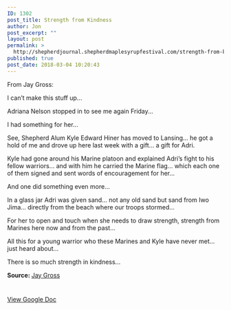 ```yaml
---
ID: 1302
post_title: Strength from Kindness
author: Jon
post_excerpt: ""
layout: post
permalink: >
  http://shepherdjournal.shepherdmaplesyrupfestival.com/strength-from-kindness
published: true
post_date: 2018-03-04 10:20:43
---
```

From Jay Gross:

I can’t make this stuff up...

Adriana Nelson stopped in to see me again Friday...

I had something for her...<!--more-->

See, Shepherd Alum Kyle Edward Hiner has moved to Lansing... he got a hold of me and drove up here last week with a gift... a gift for Adri.

Kyle had gone around his Marine platoon and explained Adri’s fight to his fellow warriors... and with him he carried the Marine flag... which each one of them signed and sent words of encouragement for her...

And one did something even more...

In a glass jar Adri was given sand... not any old sand but sand from Iwo Jima... directly from the beach where our troops stormed...

For her to open and touch when she needs to draw strength, strength from Marines here now and from the past...

All this for a young warrior who these Marines and Kyle have never met... just heard about...

There is so much strength in kindness...

<b>Source: </b><a href="https://www.facebook.com/photo.php?fbid=10155908924883445&amp;set=a.430012213444.235322.504923444&amp;type=3&amp;permPage=1&amp;ifg=1">Jay Gross</a>

#

<a href="https://docs.google.com/document/d/1f-NiU3M678FV4CJkzYPUxc0YwM3yDXoytOn_ZimUZUQ/edit?usp=sharing">View Google Doc</a>